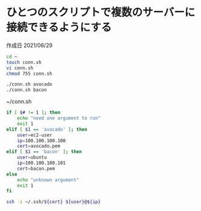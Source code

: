 # ひとつのスクリプトで複数のサーバーに接続できるようにする

作成日 2021/06/29

```bash
cd ~
touch conn.sh
vi conn.sh
chmod 755 conn.sh

./conn.sh avocado
./conn.sh bacon
```

~/conn.sh

```bash
if [ $# != 1 ]; then
    echo "need one argument to run"
    exit 1
elif [ $1 == 'avocado' ]; then
    user=ec2-user
    ip=100.100.100.100
    cert=avocado.pem
elif [ $1 == 'bacon' ]; then
    user=ubuntu
    ip=100.100.100.101
    cert=bacon.pem
else
    echo "unknown argument"
    exit 1
fi

ssh -i ~/.ssh/${cert} ${user}@${ip}
```
